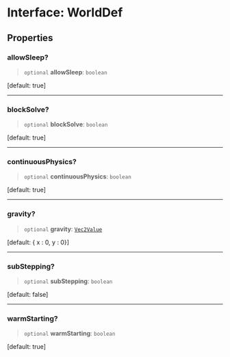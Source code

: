 # Interface: WorldDef

## Properties

### allowSleep?

> `optional` **allowSleep**: `boolean`

[default: true]

***

### blockSolve?

> `optional` **blockSolve**: `boolean`

[default: true]

***

### continuousPhysics?

> `optional` **continuousPhysics**: `boolean`

[default: true]

***

### gravity?

> `optional` **gravity**: [`Vec2Value`](Vec2Value)

[default: { x : 0, y : 0}]

***

### subStepping?

> `optional` **subStepping**: `boolean`

[default: false]

***

### warmStarting?

> `optional` **warmStarting**: `boolean`

[default: true]
